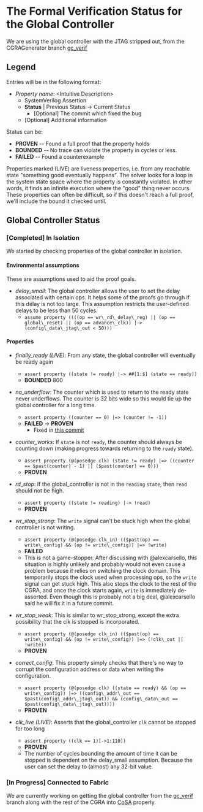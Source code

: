 # The Formal Verification Status for the Global Controller
We are using the global controller with the JTAG stripped out, from the CGRAGenerator branch [gc\_verif](https://github.com/StanfordAHA/CGRAGenerator/tree/gc\_verif)

## Legend
Entries will be in the following format:

* *Property name*: \<Intuitive Description\>
   * SystemVerilog Assertion
   * **Status** | Previous Status -> Current Status
      * [Optional] The commit which fixed the bug
   * [Optional] Additional information

Status can be:

* **PROVEN** -- Found a full proof that the property holds
* **BOUNDED** <k> -- No trace can violate the property in <k> cycles or less.
* **FAILED** -- Found a counterexample

Properties marked (LIVE) are liveness properties, i.e. from any reachable state "something good eventually happens". The solver looks for a loop in the system state space where the property is constantly violated. In other words, it finds an infinite execution where the "good" thing never occurs. These properties can often be difficult, so if this doesn't reach a full proof, we'll include the bound it checked until.

## Global Controller Status

### [Completed] In Isolation

We started by checking properties of the global controller in isolation.

#### Environmental assumptions

These are assumptions used to aid the proof goals.

* *delay\_small*: The global controller allows the user to set the delay associated with certain ops. It helps some of the proofs go through if this delay is not too large. This assumption restricts the user-defined delays to be less than 50 cycles.
   * `assume property ((((op == wr\_rd\_delay\_reg) || (op == global\_reset) || (op == advance\_clk)) |-> (config\_data\_jtag\_out < 50)))`

#### Properties

* *finally\_ready (LIVE)*: From any state, the global controller will eventually be ready again
   * `assert property ((state != ready) |-> ##[1:$] (state == ready))`
   * **BOUNDED** 800

* *no\_underflow*: The counter which is used to return to the ready state never underflows. The counter is 32 bits wide so this would tie up the global controller for a long time.
   * `assert property ((counter == 0) |=> (counter != -1))`
   * **FAILED** -> **PROVEN**
      * Fixed in [this commit](https://github.com/StanfordAHA/CGRAGenerator/commit/56aa3f118be0c5b99467f0236ccdc6a349da7508)

* *counter\_works*: If `state` is not `ready`, the counter should always be counting down (making progress towards returning to the `ready` state).
   * `assert property (@(posedge clk) (state != ready) |=> ((counter == $past(counter) - 1) || ($past(counter) == 0)))`
   * **PROVEN**

* *rd\_stop*: If the global\_controller is not in the `reading` `state`, then `read` should not be high.
   * `assert property ((state != reading) |-> !read)`
   * **PROVEN**

* *wr\_stop\_strong*: The `write` signal can't be stuck high when the global controller is not writing.
   * `assert property (@(posedge clk_in) (($past(op) == write\_config) && (op != write\_config)) |=> !write)`
   * **FAILED**
   * This is not a game-stopper. After discussing with @alexcarsello, this situation is highly unlikely and probably would not even cause a problem because it relies on switching the clock domain. This temporarily stops the clock used when processing ops, so the `write` signal can get stuck high. This also stops the clock to the rest of the CGRA, and once the clock starts again, `write` is immediately de-asserted. Even though this is probably not a big deal, @alexcarsello said he will fix it in a future commit.

* *wr\_stop\_weak*: This is similar to wr\_stop\_strong, except the extra possibility that the clk is stopped is incorporated.
   * `assert property (@(posedge clk_in) (($past(op) == write\_config) && (op != write\_config)) |=> (!clk\_out || !write))`
   * **PROVEN**

* *correct\_config*: This property simply checks that there's no way to corrupt the configuration address or data when writing the configuration.
   * `assert property (@(posedge clk) ((state == ready) && (op == write\_config)) |=> ((config\_addr\_out == $past(config\_addr\_jtag\_out)) && (config\_data\_out == $past(config\_data\_jtag\_out))))`
   * **PROVEN**

* *clk\_live (LIVE)*: Asserts that the global\_controller `clk` cannot be stopped for too long
   * `assert property ((clk == 1)[->1:110])`
   * **PROVEN**
   * The number of cycles bounding the amount of time it can be stopped is dependent on the delay\_small assumption. Because the user can set the delay to (almost) any 32-bit value.

### [In Progress] Connected to Fabric

We are currently working on getting the global controller from the [gc\_verif](https://github.com/StanfordAHA/CGRAGenerator/tree/gc\_verif) branch along with the rest of the CGRA into [CoSA](https://github.com/cristian-mattarei/CoSA) properly.
